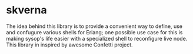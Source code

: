 skverna
=======

The idea behind this library is to provide a convenient way to define, use
and confugure various shells for Erlang; one possible use case for this
is making sysop's life easier with a specialized shell to reconfigure live node.
This library in inspired by awesome Confetti project.
